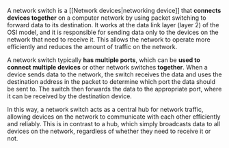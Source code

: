 A network switch is a [[Network devices|networking device]] that **connects devices together** on a computer network by using packet switching to forward data to its destination. It works at the data link layer (layer 2) of the OSI model, and it is responsible for sending data only to the devices on the network that need to receive it. This allows the network to operate more efficiently and reduces the amount of traffic on the network.

A network switch typically **has multiple ports**, which can be **used to connect multiple devices** or other network switches **together**. When a device sends data to the network, the switch receives the data and uses the destination address in the packet to determine which port the data should be sent to. The switch then forwards the data to the appropriate port, where it can be received by the destination device.

In this way, a network switch acts as a central hub for network traffic, allowing devices on the network to communicate with each other efficiently and reliably. This is in contrast to a hub, which simply broadcasts data to all devices on the network, regardless of whether they need to receive it or not.